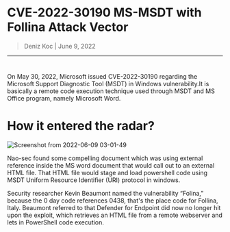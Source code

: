 # CVE-2022-30190 MS-MSDT with Follina Attack Vector 

> Deniz Koc | June 9, 2022

--------------

# 

On May 30, 2022, Microsoft issued CVE-2022-30190 regarding the Microsoft Support Diagnostic Tool (MSDT) in Windows vulnerability.It is basically a remote code execution technique used through MSDT and MS Office program, namely Microsoft Word. 



# How it entered the radar?

![Screenshot from 2022-06-09 03-01-49](https://user-images.githubusercontent.com/74410580/172809166-2b45b02b-9dc1-44a2-9fd3-e8e6f6d89ca7.png)


Nao-sec found some compelling document which was using external reference inside the MS word document that would call out to an external HTML file. That HTML file would stage and load powershell code using MSDT Uniform Resource Identifier (URI)  protocol in windows. 



Security researcher Kevin Beaumont named the vulnerability “Folina,” because the 0 day code references 0438, that's the place code for Follina, Italy. Beaumont referred to that Defender for Endpoint did now no longer hit upon the exploit, which retrieves an HTML file from a remote webserver and lets in PowerShell code execution.


